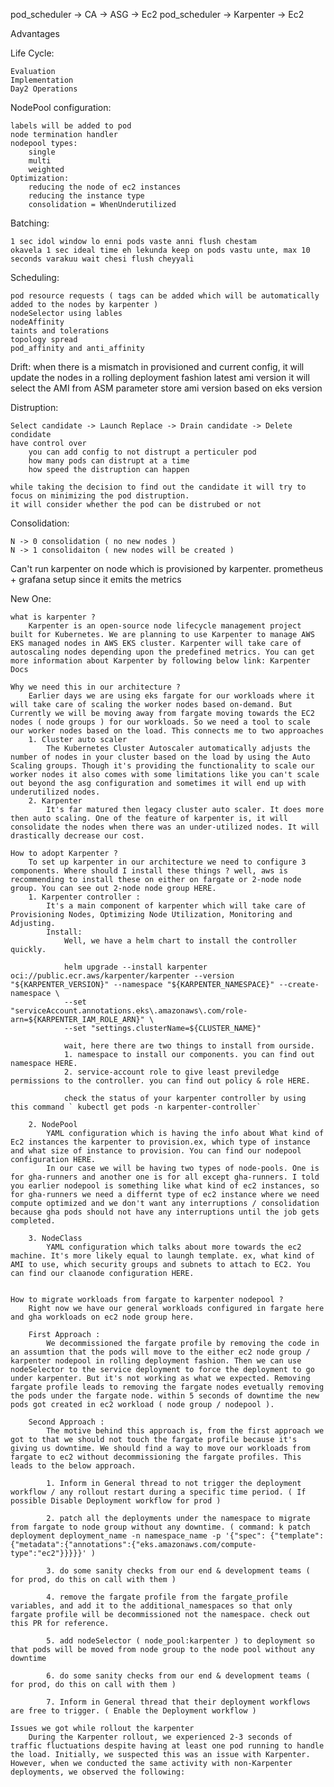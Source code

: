 pod_scheduler -> CA -> ASG -> Ec2
pod_scheduler -> Karpenter -> Ec2

Advantages

Life Cycle:

    Evaluation
    Implementation
    Day2 Operations

NodePool configuration:

    labels will be added to pod
    node termination handler
    nodepool types:
        single
        multi
        weighted
    Optimization:
        reducing the node of ec2 instances
        reducing the instance type
        consolidation = WhenUnderutilized

Batching:

    1 sec idol window lo enni pods vaste anni flush chestam
    okavela 1 sec ideal time eh lekunda keep on pods vastu unte, max 10 seconds varakuu wait chesi flush cheyyali

Scheduling:

    pod resource requests ( tags can be added which will be automatically added to the nodes by karpenter )
    nodeSelector using lables
    nodeAffinity
    taints and tolerations
    topology spread
    pod_affinity and anti_affinity

Drift:
when there is a mismatch in provisioned and current config, it will update the nodes in a rolling deployment fashion
latest ami version
it will select the AMI from ASM parameter store
ami version based on eks version

Distruption:

    Select candidate -> Launch Replace -> Drain candidate -> Delete condidate
    have control over
        you can add config to not distrupt a perticuler pod
        how many pods can distrupt at a time
        how speed the distruption can happen
    
    while taking the decision to find out the candidate it will try to focus on minimizing the pod distruption.
    it will consider whether the pod can be distrubed or not

Consolidation:

    N -> 0 consolidation ( no new nodes )
    N -> 1 consolidaiton ( new nodes will be created )

Can't run karpenter on node which is provisioned by karpenter.
prometheus + grafana setup since it emits the metrics

New One:

    what is karpenter ?
        Karpenter is an open-source node lifecycle management project built for Kubernetes. We are planning to use Karpenter to manage AWS EKS managed nodes in AWS EKS cluster. Karpenter will take care of autoscaling nodes depending upon the predefined metrics. You can get more information about Karpenter by following below link: Karpenter Docs
    
    Why we need this in our architecture ?
        Earlier days we are using eks fargate for our workloads where it will take care of scaling the worker nodes based on-demand. But Currently we will be moving away from fargate moving towards the EC2 nodes ( node groups ) for our workloads. So we need a tool to scale our worker nodes based on the load. This connects me to two approaches
        1. Cluster auto scaler
            The Kubernetes Cluster Autoscaler automatically adjusts the number of nodes in your cluster based on the load by using the Auto Scaling groups. Though it's providing the functionality to scale our worker nodes it also comes with some limitations like you can't scale out beyond the asg configuration and sometimes it will end up with underutilized nodes.
        2. Karpenter
            It's far matured then legacy cluster auto scaler. It does more then auto scaling. One of the feature of karpenter is, it will consolidate the nodes when there was an under-utilized nodes. It will drastically decrease our cost.
    
    How to adopt Karpenter ?
        To set up karpenter in our architecture we need to configure 3 components. Where should I install these things ? well, aws is recommending to install these on either on fargate or 2-node node group. You can see out 2-node node group HERE.
        1. Karpenter controller :
            It's a main component of karpenter which will take care of Provisioning Nodes, Optimizing Node Utilization, Monitoring and Adjusting.
            Install:
                Well, we have a helm chart to install the controller quickly. 
    
                helm upgrade --install karpenter oci://public.ecr.aws/karpenter/karpenter --version "${KARPENTER_VERSION}" --namespace "${KARPENTER_NAMESPACE}" --create-namespace \
                --set "serviceAccount.annotations.eks\.amazonaws\.com/role-arn=${KARPENTER_IAM_ROLE_ARN}" \
                --set "settings.clusterName=${CLUSTER_NAME}"
    
                wait, here there are two things to install from ourside.
                1. namespace to install our components. you can find out namespace HERE.
                2. service-account role to give least previledge permissions to the controller. you can find out policy & role HERE.
        
                check the status of your karpenter controller by using this command ` kubectl get pods -n karpenter-controller`
            
        2. NodePool
            YAML configuration which is having the info about What kind of Ec2 instances the karpenter to provision.ex, which type of instance and what size of instance to provision. You can find our nodepool configuration HERE.
            In our case we will be having two types of node-pools. One is for gha-runners and another one is for all except gha-runners. I told you earlier nodepool is something like what kind of ec2 instances, so for gha-runners we need a differnt type of ec2 instance where we need compute optimized and we don't want any interruptions / consolidation because gha pods should not have any interruptions until the job gets completed.
    
        3. NodeClass
            YAML configuration which talks about more towards the ec2 machine. It's more likely equal to laungh template. ex, what kind of AMI to use, which security groups and subnets to attach to EC2. You can find our claanode configuration HERE.
    
        
    How to migrate workloads from fargate to karpenter nodepool ?
        Right now we have our general workloads configured in fargate here and gha workloads on ec2 node group here.
        
        First Approach :
            We decommissioned the fargate profile by removing the code in an assumtion that the pods will move to the either ec2 node group / karpenter nodepool in rolling deployment fashion. Then we can use nodeSelector to the service deployment to force the deployment to go under karpenter. But it's not working as what we expected. Removing fargate profile leads to removing the fargate nodes evetually removing the pods under the fargate node. within 5 seconds of downtime the new pods got created in ec2 workload ( node group / nodepool ).
        
        Second Approach :
            The motive behind this approach is, from the first approach we got to that we should not touch the fargate profile because it's giving us downtime. We should find a way to move our workloads from fargate to ec2 without decommissioning the fargate profiles. This leads to the below approach.
            
            1. Inform in General thread to not trigger the deployment workflow / any rollout restart during a specific time period. ( If possible Disable Deployment workflow for prod )

            2. patch all the deployments under the namespace to migrate from fargate to node group without any downtime. ( command: k patch deployment deployment_name -n namespace_name -p '{"spec": {"template":{"metadata":{"annotations":{"eks.amazonaws.com/compute-type":"ec2"}}}}}' )
            
            3. do some sanity checks from our end & development teams ( for prod, do this on call with them )
            
            4. remove the fargate profile from the fargate_profile variables, and add it to the additional_namespaces so that only fargate profile will be decommissioned not the namespace. check out this PR for reference. 
            
            5. add nodeSelector ( node_pool:karpenter ) to deployment so that pods will be moved from node group to the node pool without any downtime 
            
            6. do some sanity checks from our end & development teams ( for prod, do this on call with them )
            
            7. Inform in General thread that their deployment workflows are free to trigger. ( Enable the Deployment workflow )

    Issues we got while rollout the karpenter 
        During the Karpenter rollout, we experienced 2-3 seconds of traffic fluctuations despite having at least one pod running to handle the load. Initially, we suspected this was an issue with Karpenter. However, when we conducted the same activity with non-Karpenter deployments, we observed the following: